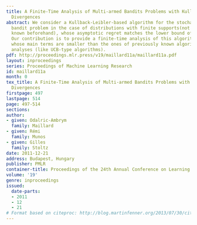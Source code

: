 ```yaml
---
title: A Finite-Time Analysis of Multi-armed Bandits Problems with Kullback-Leibler
  Divergences
abstract: We consider a Kullback-Leibler-based algorithm for the stochastic multi-armed
  bandit problem in the case of distributions with finite supports(not necessarily
  known beforehand), whose asymptotic regret matches the lower bound of \citetBurnetas96.
  Our contribution is to provide a finite-time analysis of this algorithm;we get bounds
  whose main terms are smaller than the ones of previously known algorithms with finite-time
  analyses (like UCB-type algorithms).
pdf: http://proceedings.mlr.press/v19/maillard11a/maillard11a.pdf
layout: inproceedings
series: Proceedings of Machine Learning Research
id: maillard11a
month: 0
tex_title: A Finite-Time Analysis of Multi-armed Bandits Problems with Kullback-Leibler
  Divergences
firstpage: 497
lastpage: 514
page: 497-514
sections: 
author:
- given: Odalric-Ambrym
  family: Maillard
- given: Rémi
  family: Munos
- given: Gilles
  family: Stoltz
date: 2011-12-21
address: Budapest, Hungary
publisher: PMLR
container-title: Proceedings of the 24th Annual Conference on Learning Theory
volume: '19'
genre: inproceedings
issued:
  date-parts:
  - 2011
  - 12
  - 21
# Format based on citeproc: http://blog.martinfenner.org/2013/07/30/citeproc-yaml-for-bibliographies/
---
```

